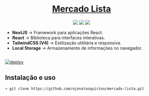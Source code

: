 
# <div align="center"><a href='https://mercado-lista.vercel.app'>Mercado Lista</a></div>

<p align="center">
  <image
  src="https://img.shields.io/github/languages/count/ojonatasquirino/mercado-lista"
  />
  <image
  src="https://img.shields.io/github/languages/top/ojonatasquirino/mercado-lista"
  />
  <image
  src="https://img.shields.io/github/last-commit/ojonatasquirino/mercado-lista"
  />

</p>

- **NextJS** → Framework para aplicações React.
- **React** → Biblioteca para interfaces interativas.
- **TailwindCSS (V4)** → Estilização utilitária e responsiva.
- **Local Storage** → Armazenamento de informações no navegador. 

##

[![deploy](https://vercel.com/button)](https://mercado-lista.vercel.app)

## Instalação e uso

```bash
→ git clone https://github.com/ojonatasquirino/mercado-lista.git

```
